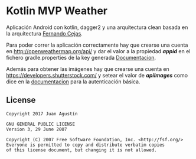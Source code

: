 # Kotlin MVP Weather
Aplicación Android con kotlin, dagger2 y una arquitectura clean basada en la arquitectura [Fernando Cejas](https://github.com/android10/Android-CleanArchitecture).

Para poder correr la aplicación correctamente hay que crearse una cuenta en http://openweathermap.org/api/
y dar el valor a la propiedad _**appid**_ en el fichero gradle.properties de la key generada [Documentacion](http://openweathermap.org/appid).

Además para obtener las imágenes hay que crearse una cuenta en https://developers.shutterstock.com/ y setear el valor de _**apiImages**_ como dice en la [documentacion](https://developers.shutterstock.com/guides/getting-started) para la autenticación básica.
   
License
--------
   
    Copyright 2017 Juan Agustín
       
    GNU GENERAL PUBLIC LICENSE
    Version 3, 29 June 2007
    
    Copyright (C) 2007 Free Software Foundation, Inc. <http://fsf.org/>
    Everyone is permitted to copy and distribute verbatim copies 
    of this license document, but changing it is not allowed.